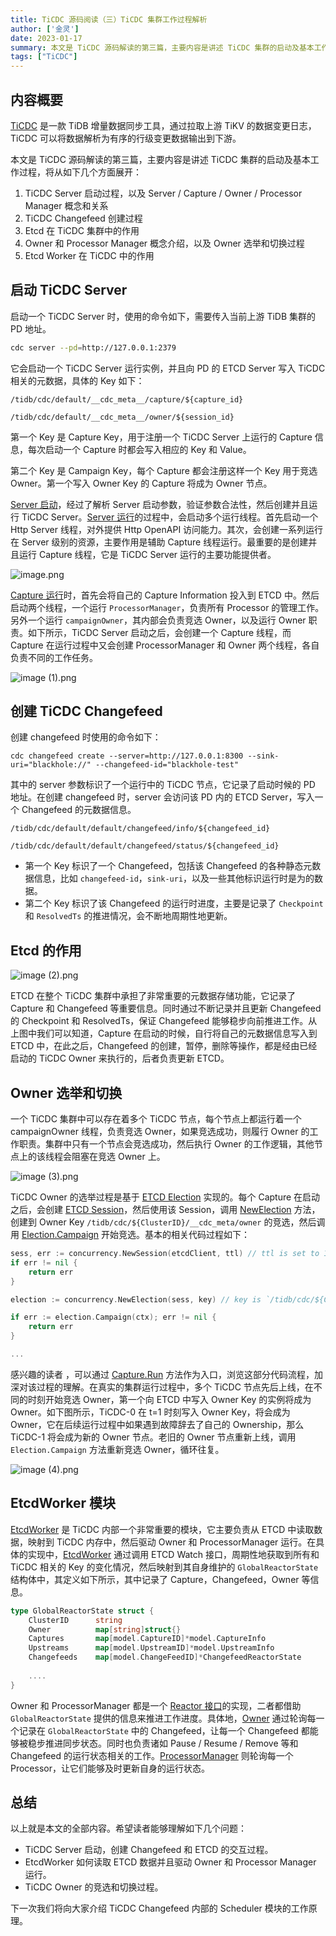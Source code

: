 ```yaml
---
title: TiCDC 源码阅读（三）TiCDC 集群工作过程解析
author: ['金灵']
date: 2023-01-17
summary: 本文是 TiCDC 源码解读的第三篇，主要内容是讲述 TiCDC 集群的启动及基本工作过程。
tags: ["TiCDC"]
---
```


## 内容概要

[TiCDC](https://docs.pingcap.com/zh/tidb/dev/ticdc-overview) 是一款 TiDB 增量数据同步工具，通过拉取上游 TiKV 的数据变更日志，TiCDC 可以将数据解析为有序的行级变更数据输出到下游。

本文是 TiCDC 源码解读的第三篇，主要内容是讲述 TiCDC 集群的启动及基本工作过程，将从如下几个方面展开：

1. TiCDC Server 启动过程，以及 Server / Capture / Owner / Processor Manager 概念和关系
2. TiCDC Changefeed 创建过程
3. Etcd 在 TiCDC 集群中的作用
4. Owner 和 Processor Manager 概念介绍，以及 Owner 选举和切换过程
5. Etcd Worker 在 TiCDC 中的作用

## 启动 TiCDC Server

启动一个 TiCDC Server 时，使用的命令如下，需要传入当前上游 TiDB 集群的 PD 地址。

```bash
cdc server --pd=http://127.0.0.1:2379
```

它会启动一个 TiCDC Server 运行实例，并且向 PD 的 ETCD Server 写入 TiCDC 相关的元数据，具体的 Key 如下：

```plain text
/tidb/cdc/default/__cdc_meta__/capture/${capture_id}

/tidb/cdc/default/__cdc_meta__/owner/${session_id}

```

第一个 Key 是 Capture Key，用于注册一个 TiCDC Server 上运行的 Capture 信息，每次启动一个 Capture 时都会写入相应的 Key 和 Value。

第二个 Key 是 Campaign Key，每个 Capture 都会注册这样一个 Key 用于竞选 Owner。第一个写入 Owner Key 的 Capture 将成为 Owner 节点。

[Server 启动](https://github.com/pingcap/tiflow/blob/v6.4.0/pkg/cmd/server/server.go#L290)，经过了解析 Server 启动参数，验证参数合法性，然后创建并且运行 TiCDC Server。[Server 运行](https://github.com/pingcap/tiflow/blob/v6.4.0/cdc/server/server.go#L256)的过程中，会启动多个运行线程。首先启动一个 Http Server 线程，对外提供 Http OpenAPI 访问能力。其次，会创建一系列运行在 Server 级别的资源，主要作用是辅助 Capture 线程运行。最重要的是创建并且运行 Capture 线程，它是 TiCDC Server 运行的主要功能提供者。

![image.png](https://www-website-strapi.oss-cn-shanghai.aliyuncs.com/prod/image_d8678008a7.png)

[Capture 运行](https://github.com/pingcap/tiflow/blob/v6.4.0/cdc/capture/capture.go#L292)时，首先会将自己的 Capture Information 投入到 ETCD 中。然后启动两个线程，一个运行 `ProcessorManager`，负责所有 Processor 的管理工作。另外一个运行 `campaignOwner`，其内部会负责竞选 Owner，以及运行 Owner 职责。如下所示，TiCDC Server 启动之后，会创建一个 Capture 线程，而 Capture 在运行过程中又会创建 ProcessorManager 和 Owner 两个线程，各自负责不同的工作任务。

![image (1).png](https://www-website-strapi.oss-cn-shanghai.aliyuncs.com/prod/image_1_7bb32134ad.png)

## 创建 TiCDC Changefeed

创建 changefeed 时使用的命令如下：

```plain text
cdc changefeed create --server=http://127.0.0.1:8300 --sink-uri="blackhole://" --changefeed-id="blackhole-test"
```

其中的 server 参数标识了一个运行中的 TiCDC 节点，它记录了启动时候的 PD 地址。在创建 changefeed 时，server 会访问该 PD 内的 ETCD Server，写入一个 Changefeed 的元数据信息。
```plain
/tidb/cdc/default/default/changefeed/info/${changefeed_id}

/tidb/cdc/default/default/changefeed/status/${changefeed_id}
```

- 第一个 Key 标识了一个 Changefeed，包括该 Changefeed 的各种静态元数据信息，比如 `changefeed-id`，`sink-uri`，以及一些其他标识运行时是为的数据。
- 第二个 Key 标识了该 Changefeed 的运行时进度，主要是记录了 `Checkpoint` 和 `ResolvedTs` 的推进情况，会不断地周期性地更新。

## Etcd 的作用

![image (2).png](https://www-website-strapi.oss-cn-shanghai.aliyuncs.com/prod/image_2_1f5f680540.png)

ETCD 在整个 TiCDC 集群中承担了非常重要的元数据存储功能，它记录了 Capture 和 Changefeed 等重要信息。同时通过不断记录并且更新 Changefeed 的 Checkpoint 和 ResolvedTs，保证 Changefeed 能够稳步向前推进工作。从上图中我们可以知道，Capture 在启动的时候，自行将自己的元数据信息写入到 ETCD 中，在此之后，Changefeed 的创建，暂停，删除等操作，都是经由已经启动的 TiCDC Owner 来执行的，后者负责更新 ETCD。

## Owner 选举和切换

一个 TiCDC 集群中可以存在着多个 TiCDC 节点，每个节点上都运行着一个 campaignOwner 线程，负责竞选 Owner，如果竞选成功，则履行 Owner 的工作职责。集群中只有一个节点会竞选成功，然后执行 Owner 的工作逻辑，其他节点上的该线程会阻塞在竞选 Owner 上。

![image (3).png](https://www-website-strapi.oss-cn-shanghai.aliyuncs.com/prod/image_3_72d9a28b48.png)

TiCDC Owner 的选举过程是基于 [ETCD Election](https://etcd.io/docs/v3.3/dev-guide/api_concurrency_reference_v3/#service-election-etcdserverapiv3electionv3electionpbv3electionproto) 实现的。每个 Capture 在启动之后，会创建 [ETCD Session](https://github.com/etcd-io/etcd/blob/main/client/v3/concurrency/session.go)，然后使用该 Session，调用 [NewElection](https://github.com/etcd-io/etcd/blob/main/client/v3/concurrency/election.go#L44) 方法，创建到 Owner Key `/tidb/cdc/${ClusterID}/__cdc_meta/owner` 的竞选，然后调用 [Election.Campaign](https://github.com/etcd-io/etcd/blob/main/client/v3/concurrency/election.go#L69) 开始竞选。基本的相关代码过程如下：

```go
sess, err := concurrency.NewSession(etcdClient, ttl) // ttl is set to 10s
if err != nil {
    return err
}

election := concurrency.NewElection(sess, key) // key is `/tidb/cdc/${ClusterID}/__cdc_meta/owner`

if err := election.Campaign(ctx); err != nil {
    return err
}

...

```

感兴趣的读者 ，可以通过 [Capture.Run](https://github.com/pingcap/tiflow/blob/master/cdc/capture/capture.go#L278) 方法作为入口，浏览这部分代码流程，加深对该过程的理解。在真实的集群运行过程中，多个 TiCDC 节点先后上线，在不同的时刻开始竞选 Owner，第一个向 ETCD 中写入 Owner Key 的实例将成为 Owner。如下图所示，TiCDC-0 在 t=1 时刻写入 Owner Key，将会成为 Owner，它在后续运行过程中如果遇到故障辞去了自己的 Ownership，那么 TiCDC-1 将会成为新的 Owner 节点。老旧的 Owner 节点重新上线，调用 `Election.Campaign` 方法重新竞选 Owner，循环往复。

![image (4).png](https://www-website-strapi.oss-cn-shanghai.aliyuncs.com/prod/image_4_989a386b6e.png)

## EtcdWorker 模块

[EtcdWorker](https://github.com/pingcap/tiflow/blob/v6.4.0/pkg/orchestrator/etcd_worker.go) 是 TiCDC 内部一个非常重要的模块，它主要负责从 ETCD 中读取数据，映射到 TiCDC 内存中，然后驱动 Owner 和 ProcessorManager 运行。在具体的实现中，[EtcdWorker](https://etcd.io/docs/v3.2/learning/api/#watch-api) 通过调用 ETCD Watch 接口，周期性地获取到所有和 TiCDC 相关的 Key 的变化情况，然后映射到其自身维护的 `GlobalReactorState` 结构体中，其定义如下所示，其中记录了 Capture，Changefeed，Owner 等信息。

```go
type GlobalReactorState struct {
    ClusterID      string
    Owner          map[string]struct{}
    Captures       map[model.CaptureID]*model.CaptureInfo
    Upstreams      map[model.UpstreamID]*model.UpstreamInfo
    Changefeeds    map[model.ChangeFeedID]*ChangefeedReactorState
    
    ....
}
```

Owner 和 ProcessorManager 都是一个 [Reactor 接口](https://github.com/pingcap/tiflow/blob/master/pkg/orchestrator/interfaces.go#L24)的实现，二者都借助 `GlobalReactorState` 提供的信息来推进工作进度。具体地，[Owner](https://github.com/pingcap/tiflow/blob/master/cdc/owner/owner.go#L164) 通过轮询每一个记录在 `GlobalReactorState` 中的 Changefeed，让每一个 Changefeed 都能够被稳步推进同步状态。同时也负责诸如 Pause / Resume / Remove 等和 Changefeed 的运行状态相关的工作。[ProcessorManager](https://github.com/pingcap/tiflow/blob/master/cdc/processor/manager.go#L105) 则轮询每一个 Processor，让它们能够及时更新自身的运行状态。

## 总结

以上就是本文的全部内容。希望读者能够理解如下几个问题：

-  TiCDC Server 启动，创建 Changefeed 和 ETCD 的交互过程。
- EtcdWorker 如何读取 ETCD 数据并且驱动 Owner 和 Processor Manager 运行。
- TiCDC Owner 的竞选和切换过程。

下一次我们将向大家介绍 TiCDC Changefeed 内部的 Scheduler 模块的工作原理。
